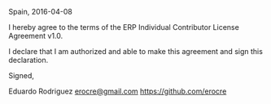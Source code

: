 Spain, 2016-04-08

I hereby agree to the terms of the ERP Individual Contributor License Agreement v1.0.

I declare that I am authorized and able to make this agreement and sign this declaration.

Signed,

Eduardo Rodriguez erocre@gmail.com https://github.com/erocre

